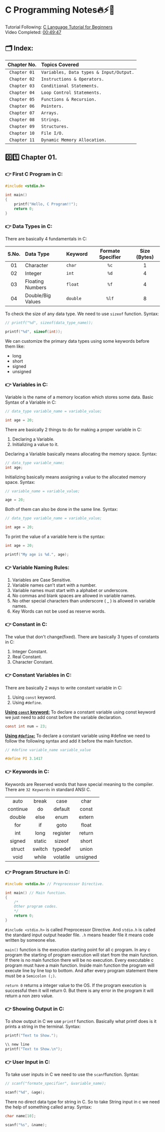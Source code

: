# C Programming Notes🔥⚡📝

Tutorial Following: [C Language Tutorial for Beginners](https://youtu.be/irqbmMNs2Bo)
<br>
Video Completed: [00:49:47](https://youtu.be/irqbmMNs2Bo?t=2987)

## 🗂️ Index:

| Chapter No.  | Topics Covered                          |
| :----------: | :-------------------------------------- |
| `Chapter 01` | `Variables, Data types & Input/Output.` |
| `Chapter 02` | `Instructions & Operators.`             |
| `Chapter 03` | `Conditional Statements.`               |
| `Chapter 04` | `Loop Control Statements.`              |
| `Chapter 05` | `Functions & Recursion.`                |
| `Chapter 06` | `Pointers.`                             |
| `Chapter 07` | `Arrays.`                               |
| `Chapter 08` | `Strings.`                              |
| `Chapter 09` | `Structures.`                           |
| `Chapter 10` | `File I/O.`                             |
| `Chapter 11` | `Dynamic Memory Allocation.`            |

## 0️⃣1️⃣ Chapter 01.

### 👉 First C Program in C:

```c
#include <stdio.h>

int main()
{
    printf("Hello, C Program!!");
    return 0;
}
```

### 👉 Data Types in C:

There are basically 4 fundamentals in C:

| S.No. | Data Type         | Keyword  | Formate Specifier | Size (Bytes) |
| :---: | :---------------- | :------- | :---------------: | :----------: |
|  01   | Character         | `char`   |       `%c`        |      1       |
|  02   | Integer           | `int`    |       `%d`        |      4       |
|  03   | Floating Numbers  | `float`  |       `%f`        |      4       |
|  04   | Double/Big Values | `double` |       `%lf`       |      8       |

To check the size of any data type. We need to use `sizeof` function. Syntax:

```c
// printf("%d", sizeof(data_type_name));

printf("%d", sizeof(int));
```

We can customize the primary data types using some keywords before them like:

- long
- short
- signed
- unsigned

### 👉 Variables in C:

Variable is the name of a memory location which stores some data. Basic Syntax of a Variable in C:

```c
// data_type variable_name = variable_value;

int age = 20;
```

There are basically 2 things to do for making a proper variable in C:

1. Declaring a Variable.
2. Initializing a value to it.

Declaring a Variable basically means allocating the memory space. Syntax:

```c
// data_type variable_name;
int age;
```

Initializing basically means assigning a value to the allocated memory space. Syntax:

```c
// variable_name = variable_value;

age = 20;
```

Both of them can also be done in the same line. Syntax:

```c
// data_type variable_name = variable_value;

int age = 20;
```

To print the value of a variable here is the syntax:

```c
int age = 20;

printf("My age is %d.", age);
```

### 👉 Variable Naming Rules:

1. Variables are Case Sensitive.
2. Variable names can't start with a number.
3. Variable names must start with a alphabet or underscore.
4. No commas and blank spaces are allowed in variable names.
5. No other special characters than underscore ( \_ ) is allowed in variable names.
6. Key Words can not be used as reserve words.

### 👉 Constant in C:

The value that don't change(fixed). There are basically 3 types of constants in C:

1. Integer Constant.
2. Real Constant.
3. Character Constant.

### 👉 Constant Variables in C:

There are basically 2 ways to write constant variable in C:

1. Using `const` keyword.
2. Using `#define`.

<u>**Using `const` keyword:**</u> To declare a constant variable using const keyword we just need to add const before the variable declaration.

```c
const int num = 23;
```

<u>**Using `#define`:**</u> To declare a constant variable using #define we need to follow the following syntax and add it before the main function.

```c
// #define variable_name variable_value

#define PI 3.1417
```

### 👉 Keywords in C:

Keywords are Reserved words that have special meaning to the compiler. There are `32 Keywords` in standard ANSI C.

|          |        |          |          |
| :------: | :----: | :------: | :------: |
|   auto   | break  |   case   |   char   |
| continue |   do   | default  |  const   |
|  double  |  else  |   enum   |  extern  |
|   for    |   if   |   goto   |  float   |
|   int    |  long  | register |  return  |
|  signed  | static |  sizeof  |  short   |
|  struct  | switch | typedef  |  union   |
|   void   | while  | volatile | unsigned |

### 👉 Program Structure in C:

```c
#include <stdio.h> // Preprocessor Directive.

int main() // Main function.
{
    /*
    Other program codes.
    */
    return 0;
}

```

`#include <stdio.h>` is called Preprocessor Directive. And `stdio.h` is called the standard input output header file. `.h` means header file it means code written by someone else.

`main()` function is the execution starting point for all c program. In any c program the starting of program execution will start from the main function. If there is no main function there will be no execution. Every executable c program must have a main function. Inside main function the program will execute line by line top to bottom. And after every program statement there must be a `Semicolon (;)`.

`return 0` returns a integer value to the OS. If the program execution is successful then it will return 0. But there is any error in the program it will return a non zero value.

### 👉 Showing Output in C:

To show output in C we use `printf` function. Basically what printf does is it prints a string in the terminal. Syntax:

```c
printf("Text to Show.");

\\ new line
printf("Text to Show.\n");
```

### 👉 User Input in C:

To take user inputs in C we need to use the `scanf`function. Syntax:

```c
// scanf("formate_specifier", &variable_name);

scanf("%d", &age);
```

There no direct data type for string in C. So to take String input in c we need the help of something called array. Syntax:

```c
char name[10];

scanf("%s", &name);
```
